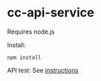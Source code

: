 # cc-api-service

Requires node.js

Install:

    npm install

API test:
See [instructions](api_test/usage.txt)
